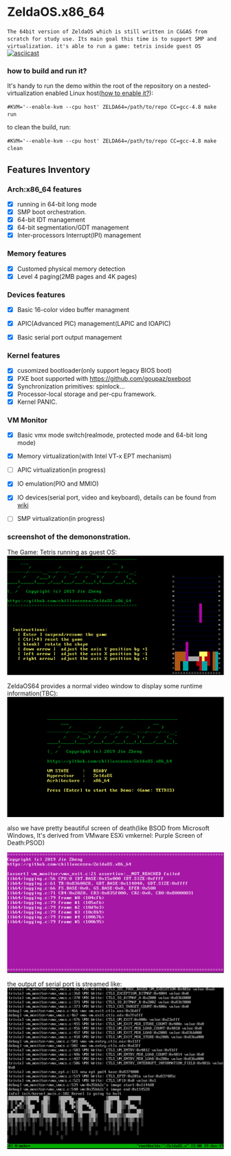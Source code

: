 #  ZeldaOS.x86_64

`The 64bit version of ZeldaOS which is still written in C&GAS from scratch for study use. Its main goal this time is to support SMP and virtualization. it's able to run a game: tetris inside guest OS`
[![asciicast](https://asciinema.org/a/5qJG94cGhMy1M0PTzHGqruEGS.svg)](https://asciinema.org/a/5qJG94cGhMy1M0PTzHGqruEGS)

### how to build and run it?

It's handy to run the demo within the root of the repository on a nested-virtualization enabled Linux host([how to enable it?](https://github.com/chillancezen/ZeldaOS.x86_64/issues/2#issuecomment-495082106)):

`#KVM='--enable-kvm --cpu host' ZELDA64=/path/to/repo CC=gcc-4.8 make run`

to clean the build, run:


`#KVM='--enable-kvm --cpu host' ZELDA64=/path/to/repo CC=gcc-4.8 make clean`
## Features Inventory

### Arch:x86_64 features
- [X] running in 64-bit long mode 
- [X] SMP boot orchestration.
- [X] 64-bit IDT management
- [X] 64-bit segmentation/GDT management
- [X] Inter-processors Interrupt(IPI) management

### Memory features
- [X] Customed physical memory detection
- [X] Level 4 paging(2MB pages and 4K pages)

### Devices features
- [X] Basic 16-color video buffer managment
- [X] APIC(Advanced PIC) management(LAPIC and IOAPIC)
- [X] Basic serial port output management


### Kernel features 
- [X] cusomized bootloader(only support legacy BIOS boot)
- [X] PXE boot supported with https://github.com/goupaz/pxeboot
- [X] Synchronization primitives: spinlock...
- [X] Processor-local storage and per-cpu framework.
- [X] Kernel PANIC.

### VM Monitor
- [X] Basic vmx mode switch(realmode, protected mode and 64-bit long mode)
- [X] Memory virtualization(with Intel VT-x EPT mechanism)
- [ ] APIC virtualization(in progress)
- [X] IO emulation(PIO and MMIO)
- [X] IO devices(serial port, video and keyboard), details can be found from [wiki](https://wiki.osdev.org/VMX#Peripheral_Emulation)
- [ ] SMP virtualization(in progress)



### screenshot of the demononstration.
The Game: Tetris running as guest OS:
![image of green window](https://raw.githubusercontent.com/chillancezen/DEPRECATED-misc/master/image/teris.png)

ZeldaOS64 provides a normal video window to display some runtime information(TBC):
![image of green window](https://raw.githubusercontent.com/chillancezen/DEPRECATED-misc/master/image/main.png)

also we have pretty beautiful screen of death(like BSOD from Microsoft Windows, It's derived from VMware ESXi vmkernel: Purple Screen of Death:PSOD)

![sreen of death](https://raw.githubusercontent.com/chillancezen/DEPRECATED-misc/master/image/purple-window.png)

the output of serial port is streamed like:
![output of serial port](https://raw.githubusercontent.com/chillancezen/DEPRECATED-misc/master/image/splash-serial-output.png)
